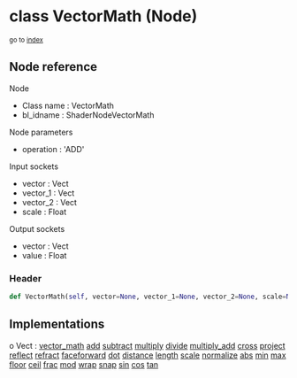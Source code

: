 # class VectorMath (Node)

<sub>go to [index](/docs/index.md)</sub>

## Node reference

Node
 - Class name : VectorMath
 - bl_idname : ShaderNodeVectorMath

Node parameters
 - operation : 'ADD'

Input sockets
 - vector : Vect
 - vector_1 : Vect
 - vector_2 : Vect
 - scale : Float

Output sockets
 - vector : Vect
 - value : Float

### Header

``` python
def VectorMath(self, vector=None, vector_1=None, vector_2=None, scale=None, operation='ADD', node_label=None, node_color=None):
```

## Implementations

o Vect : [vector_math](/docs/Shader_classes/Vect.md#vector_math) [add](/docs/Shader_classes/Vect.md#add) [subtract](/docs/Shader_classes/Vect.md#subtract) [multiply](/docs/Shader_classes/Vect.md#multiply) [divide](/docs/Shader_classes/Vect.md#divide) [multiply_add](/docs/Shader_classes/Vect.md#multiply_add) [cross](/docs/Shader_classes/Vect.md#cross) [project](/docs/Shader_classes/Vect.md#project) [reflect](/docs/Shader_classes/Vect.md#reflect) [refract](/docs/Shader_classes/Vect.md#refract) [faceforward](/docs/Shader_classes/Vect.md#faceforward) [dot](/docs/Shader_classes/Vect.md#dot) [distance](/docs/Shader_classes/Vect.md#distance) [length](/docs/Shader_classes/Vect.md#length) [scale](/docs/Shader_classes/Vect.md#scale) [normalize](/docs/Shader_classes/Vect.md#normalize) [abs](/docs/Shader_classes/Vect.md#abs) [min](/docs/Shader_classes/Vect.md#min) [max](/docs/Shader_classes/Vect.md#max) [floor](/docs/Shader_classes/Vect.md#floor) [ceil](/docs/Shader_classes/Vect.md#ceil) [frac](/docs/Shader_classes/Vect.md#frac) [mod](/docs/Shader_classes/Vect.md#mod) [wrap](/docs/Shader_classes/Vect.md#wrap) [snap](/docs/Shader_classes/Vect.md#snap) [sin](/docs/Shader_classes/Vect.md#sin) [cos](/docs/Shader_classes/Vect.md#cos) [tan](/docs/Shader_classes/Vect.md#tan)

